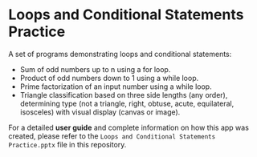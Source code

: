 # Loops and Conditional Statements Practice

A set of programs demonstrating loops and conditional statements:  
- Sum of odd numbers up to n using a for loop.  
- Product of odd numbers down to 1 using a while loop.  
- Prime factorization of an input number using a while loop.  
- Triangle classification based on three side lengths (any order), determining type (not a triangle, right, obtuse, acute, equilateral, isosceles) with visual display (canvas or image).  

For a detailed **user guide** and complete information on how this app was created, please refer to the `Loops and Conditional Statements Practice.pptx` file in this repository.
